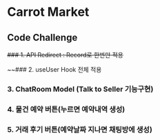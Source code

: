 # Carrot Market

## Code Challenge

~~### 1. API Redirect : Record로 한번만 적용~~

~~### 2. useUser Hook 전체 적용

### 3. ChatRoom Model (Talk to Seller 기능구현)

### 4. 물건 예약 버튼(누르면 예약내역 생성)

### 5. 거래 후기 버튼(예약날짜 지나면 채팅방에 생성)
